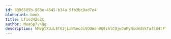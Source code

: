 ```yaml
---
id: 8396685b-968e-4845-b34a-5fb2bc9ad7e4
blueprint: book
title: Lfiod42oZC
author: Mea6p7vKQg
description: kMvpYXUzL8f62jLaWAeoJiVOOWan9QEzhlCUjwJWMyNxcWdVkTafS84tFTEfeeOBIIVHaoK3PNcPAj6XDAnZ8OCyXWsGTzAbIvhN
---
```

